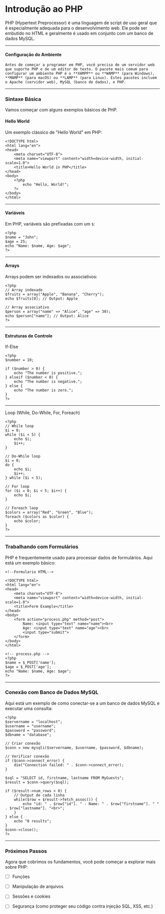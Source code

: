
# Introdução ao PHP
 PHP (Hypertext Preprocessor) é uma linguagem de script de uso geral que é especialmente adequada para o desenvolvimento web. Ele pode ser embutido no HTML e geralmente é usado em conjunto com um banco de dados MySQL.
***
#### Configuração do Ambiente

	Antes de começar a programar em PHP, você precisa de um servidor web que suporte PHP e de um editor de texto. O pacote mais comum para configurar um ambiente PHP é o **XAMPP** ou **WAMP** (para Windows), **MAMP** (para macOS) ou **LAMP** (para Linux). Estes pacotes incluem o Apache (servidor web), MySQL (banco de dados), e PHP.
***
### Sintaxe Básica

Vamos começar com alguns exemplos básicos de PHP.

#### Hello World

Um exemplo clássico de "Hello World" em PHP:
```
<!DOCTYPE html>
<html lang="en">
<head>
    <meta charset="UTF-8">
    <meta name="viewport" content="width=device-width, initial-scale=1.0">
    <title>Hello World in PHP</title>
</head>
<body>
    <?php
        echo "Hello, World!";
    ?>
</body>
</html>

```
***
#### Variáveis

Em PHP, variáveis são prefixadas com um `$`:
```
<?php
$name = "John";
$age = 25;
echo "Name: $name, Age: $age";
?>

```
***
#### Arrays

Arrays podem ser indexados ou associativos:
```
<?php
// Array indexado
$fruits = array("Apple", "Banana", "Cherry");
echo $fruits[0]; // Output: Apple

// Array associativo
$person = array("name" => "Alice", "age" => 30);
echo $person["name"]; // Output: Alice
?>

```
***

#### Estruturas de Controle

If-Else
```
<?php
$number = 10;

if ($number > 0) {
    echo "The number is positive.";
} elseif ($number < 0) {
    echo "The number is negative.";
} else {
    echo "The number is zero.";
}
?>

```
***

Loop (While, Do-While, For, Foreach)
```
<?php
// While loop
$i = 0;
while ($i < 5) {
    echo $i;
    $i++;
}

// Do-While loop
$i = 0;
do {
    echo $i;
    $i++;
} while ($i < 5);

// For loop
for ($i = 0; $i < 5; $i++) {
    echo $i;
}

// Foreach loop
$colors = array("Red", "Green", "Blue");
foreach ($colors as $color) {
    echo $color;
}
?>

```
***

### Trabalhando com Formulários

PHP é frequentemente usado para processar dados de formulários. Aqui está um exemplo básico:
```
<!--Formulario HTML-->

<!DOCTYPE html>
<html lang="en">
<head>
    <meta charset="UTF-8">
    <meta name="viewport" content="width=device-width, initial-scale=1.0">
    <title>Form Example</title>
</head>
<body>
    <form action="process.php" method="post">
        Name: <input type="text" name="name"><br>
        Age: <input type="text" name="age"><br>
        <input type="submit">
    </form>
</body>
</html>

<!-- process.php -->
<?php
$name = $_POST['name'];
$age = $_POST['age'];
echo "Name: $name, Age: $age";
?>

```

***

### Conexão com Banco de Dados MySQL

Aqui está um exemplo de como conectar-se a um banco de dados MySQL e executar uma consulta:
```
<?php
$servername = "localhost";
$username = "username";
$password = "password";
$dbname = "database";

// Criar conexão
$conn = new mysqli($servername, $username, $password, $dbname);

// Verificar conexão
if ($conn->connect_error) {
    die("Connection failed: " . $conn->connect_error);
}

$sql = "SELECT id, firstname, lastname FROM MyGuests";
$result = $conn->query($sql);

if ($result->num_rows > 0) {
    // Output de cada linha
    while($row = $result->fetch_assoc()) {
        echo "id: " . $row["id"]. " - Name: " . $row["firstname"]. " " . $row["lastname"]. "<br>";
    }
} else {
    echo "0 results";
}
$conn->close();
?>

```
***
### Próximos Passos

Agora que cobrimos os fundamentos, você pode começar a explorar mais sobre PHP:

- [ ] Funções
- [ ]  Manipulação de arquivos
- [ ] Sessões e cookies
- [ ]  Segurança (como proteger seu código contra injeção SQL, XSS, etc.)

